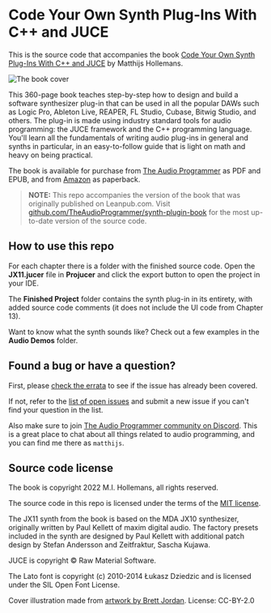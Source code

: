 # Code Your Own Synth Plug-Ins With C++ and JUCE

This is the source code that accompanies the book [Code Your Own Synth Plug-Ins With C++ and JUCE](https://leanpub.com/synth-plugin) by Matthijs Hollemans.

![The book cover](book-cover.jpg)

This 360-page book teaches step-by-step how to design and build a software synthesizer plug-in that can be used in all the popular DAWs such as Logic Pro, Ableton Live, REAPER, FL Studio, Cubase, Bitwig Studio, and others. The plug-in is made using industry standard tools for audio programming: the JUCE framework and the C++ programming language. You'll learn all the fundamentals of writing audio plug-ins in general and synths in particular, in an easy-to-follow guide that is light on math and heavy on being practical.

The book is available for purchase from [The Audio Programmer](https://theaudioprogrammer.com/synth-plugin-book) as PDF and EPUB, and from [Amazon](https://amzn.to/46q1usI) as paperback.

> **NOTE:** This repo accompanies the version of the book that was originally published on Leanpub.com. Visit [github.com/TheAudioProgrammer/synth-plugin-book](https://github.com/TheAudioProgrammer/synth-plugin-book) for the most up-to-date version of the source code.

## How to use this repo

For each chapter there is a folder with the finished source code. Open the **JX11.jucer** file in **Projucer** and click the export button to open the project in your IDE.

The **Finished Project** folder contains the synth plug-in in its entirety, with added source code comments (it does not include the UI code from Chapter 13).

Want to know what the synth sounds like? Check out a few examples in the **Audio Demos** folder.

## Found a bug or have a question?

First, please [check the errata](Errata.markdown) to see if the issue has already been covered.

If not, refer to the [list of open issues](https://github.com/hollance/synth-plugin-book/issues) and submit a new issue if you can't find your question in the list.

Also make sure to join [The Audio Programmer community on Discord](https://www.theaudioprogrammer.com/discord). This is a great place to chat about all things related to audio programming, and you can find me there as `matthijs`.

## Source code license

The book is copyright 2022 M.I. Hollemans, all rights reserved.

The source code in this repo is licensed under the terms of the [MIT license](LICENSE.txt).

The JX11 synth from the book is based on the MDA JX10 synthesizer, originally written by Paul Kellett of maxim digital audio. The factory presets included in the synth are designed by Paul Kellett with additional patch design by Stefan Andersson and Zeitfraktur, Sascha Kujawa.

JUCE is copyright © Raw Material Software.

The Lato font is copyright (c) 2010-2014 Łukasz Dziedzic and is licensed under the SIL Open Font License.

Cover illustration made from [artwork by Brett Jordan](https://bit.ly/3J9TXT9). License: CC-BY-2.0
